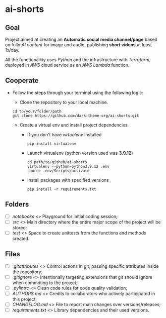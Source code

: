 # ai-shorts

## Goal

Project aimed at creating an **Automatic social media channel/page** based on fully *AI content* for image and audio, publishing **short videos** at least 1x/day.

All the functionallity uses *Python* and the infrastructure with *Terraform*, deployed in *AWS* cloud service as an *AWS Lambda* function.

## Cooperate

- Follow the steps through your terminal using the following logic:

  - Clone the repository to your local machine.

  ```terminal
  cd to/your/folder/path
  git clone https://github.com/dark-theme-org/ai-shorts.git
  ```

  - Create a virtual env and install project dependencies

    - If you don't have *virtualenv* installed

        ```terminal
        pip install virtualenv
        ```

    - Launch virtualenv (python version used was **3.9.12**)

        ```terminal
        cd path/to/github/ai-shorts
        virtualenv --python=python3.9.12 .env
        source .env/Scripts/activate
        ```

    - Install packages with specified versions

        ```terminal
        pip install -r requirements.txt
        ```

## Folders

- [ ] *notebooks* <> Playground for initial coding session;
- [ ] *src* <> Main directory where the entire major scope of the project will be stored;
- [ ] *test* <> Space to create unittests from the functions and methods created.

## Files

- [ ] *.gitattributes* <> Control actions in git, passing specific attributes inside the repository;
- [ ] *.gitignore* <> Intentionally targeting extensions that git should ignore when committing to the project;
- [ ] *.pylintrc* <> Clean code rules for code quality validation;
- [ ] *AUTHORS.md* <> Credits to collaborators who actively participated in this project;
- [ ] *CHANGELOG.md* <> File to report main changes over versions/releases;
- [ ] *requirements.txt* <> Library dependencies and their used versions.
